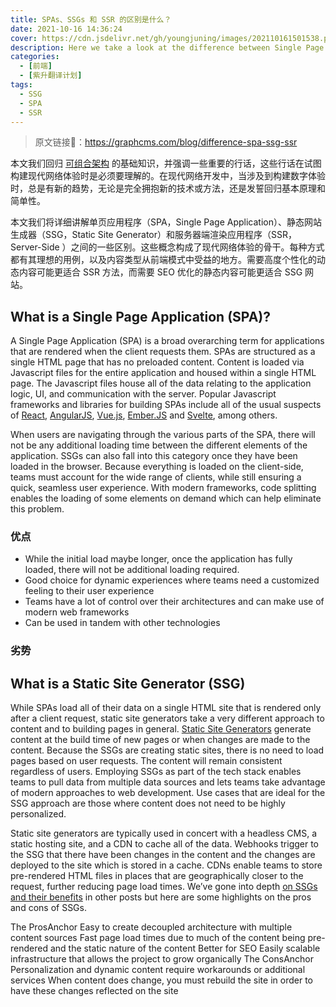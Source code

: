 ```yaml
---
title: SPAs、SSGs 和 SSR 的区别是什么？
date: 2021-10-16 14:36:24
cover: https://cdn.jsdelivr.net/gh/youngjuning/images/202110161501538.png
description: Here we take a look at the difference between Single Page Applications, Static Site Generators, and Server-side Rendered Applications
categories:
  - [前端]
  - [紫升翻译计划]
tags:
  - SSG
  - SPA
  - SSR
---
```


> 原文链接🔗：https://graphcms.com/blog/difference-spa-ssg-ssr

本文我们回归 [可组合架构](https://graphcms.com/blog/better-digital-experiences-with-composable-architectures) 的基础知识，并强调一些重要的行话，这些行话在试图构建现代网络体验时是必须要理解的。在现代网络开发中，当涉及到构建数字体验时，总是有新的趋势，无论是完全拥抱新的技术或方法，还是发誓回归基本原理和简单性。

本文我们将详细讲解单页应用程序（SPA，Single Page Application）、静态网站生成器（SSG，Static Site Generator）和服务器端渲染应用程序（SSR，Server-Side ）之间的一些区别。这些概念构成了现代网络体验的骨干。每种方式都有其理想的用例，以及内容类型从前端模式中受益的地方。需要高度个性化的动态内容可能更适合 SSR 方法，而需要 SEO 优化的静态内容可能更适合 SSG 网站。

## What is a Single Page Application (SPA)?

A Single Page Application (SPA) is a broad overarching term for applications that are rendered when the client requests them. SPAs are structured as a single HTML page that has no preloaded content. Content is loaded via Javascript files for the entire application and housed within a single HTML page. The Javascript files house all of the data relating to the application logic, UI, and communication with the server. Popular Javascript frameworks and libraries for building SPAs include all of the usual suspects of [React](https://reactjs.org/), [AngularJS](https://angularjs.org/), [Vue.js](https://vuejs.org/), [Ember.JS](https://emberjs.com/) and [Svelte](https://svelte.dev/), among others.

When users are navigating through the various parts of the SPA, there will not be any additional loading time between the different elements of the application. SSGs can also fall into this category once they have been loaded in the browser. Because everything is loaded on the client-side, teams must account for the wide range of clients, while still ensuring a quick, seamless user experience. With modern frameworks, code splitting enables the loading of some elements on demand which can help eliminate this problem.

### 优点

- While the initial load maybe longer, once the application has fully loaded, there will not be additional loading required.
- Good choice for dynamic experiences where teams need a customized feeling to their user experience
- Teams have a lot of control over their architectures and can make use of modern web frameworks
- Can be used in tandem with other technologies

### 劣势

## What is a Static Site Generator (SSG)

While SPAs load all of their data on a single HTML site that is rendered only after a client request, static site generators take a very different approach to content and to building pages in general. [Static Site Generators](https://graphcms.com/resources/static-site-generators-and-headless-cms-ebook) generate content at the build time of new pages or when changes are made to the content. Because the SSGs are creating static sites, there is no need to load pages based on user requests. The content will remain consistent regardless of users. Employing SSGs as part of the tech stack enables teams to pull data from multiple data sources and lets teams take advantage of modern approaches to web development. Use cases that are ideal for the SSG approach are those where content does not need to be highly personalized.

Static site generators are typically used in concert with a headless CMS, a static hosting site, and a CDN to cache all of the data. Webhooks trigger to the SSG that there have been changes in the content and the changes are deployed to the site which is stored in a cache. CDNs enable teams to store pre-rendered HTML files in places that are geographically closer to the request, further reducing page load times. We’ve gone into depth [on SSGs and their benefits](https://graphcms.com/blog/top-12-ssgs-2021) in other posts but here are some highlights on the pros and cons of SSGs.

The ProsAnchor
Easy to create decoupled architecture with multiple content sources
Fast page load times due to much of the content being pre-rendered and the static nature of the content
Better for SEO
Easily scalable infrastructure that allows the project to grow organically
The ConsAnchor
Personalization and dynamic content require workarounds or additional services
When content does change, you must rebuild the site in order to have these changes reflected on the site
